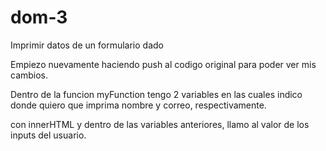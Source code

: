 # dom-3
Imprimir datos de un formulario dado

Empiezo nuevamente haciendo push al codigo original para poder ver mis cambios.

Dentro de la funcion myFunction tengo 2 variables en las cuales indico donde quiero que imprima nombre y correo, respectivamente.

con innerHTML y dentro de las variables anteriores, llamo al valor de los inputs del usuario.
